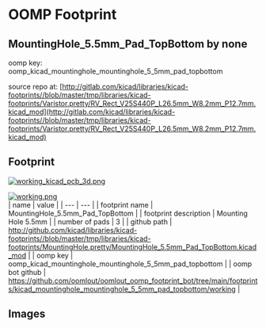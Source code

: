 # OOMP Footprint  
## MountingHole_5.5mm_Pad_TopBottom  by none  
  
oomp key: oomp_kicad_mountinghole_mountinghole_5_5mm_pad_topbottom  
  
source repo at: [http://gitlab.com/kicad/libraries/kicad-footprints//blob/master/tmp/libraries/kicad-footprints/Varistor.pretty/RV_Rect_V25S440P_L26.5mm_W8.2mm_P12.7mm.kicad_mod](http://gitlab.com/kicad/libraries/kicad-footprints//blob/master/tmp/libraries/kicad-footprints/Varistor.pretty/RV_Rect_V25S440P_L26.5mm_W8.2mm_P12.7mm.kicad_mod)  
## Footprint  
  
[![working_kicad_pcb_3d.png](working_kicad_pcb_3d_600.png)](working_kicad_pcb_3d.png)  
  
[![working.png](working_600.png)](working.png)  
| name | value | 
| --- | --- | 
| footprint name | MountingHole_5.5mm_Pad_TopBottom | 
| footprint description | Mounting Hole 5.5mm | 
| number of pads | 3 | 
| github path | http://github.com/kicad/libraries/kicad-footprints//blob/master/tmp/libraries/kicad-footprints/MountingHole.pretty/MountingHole_5.5mm_Pad_TopBottom.kicad_mod | 
| oomp key | oomp_kicad_mountinghole_mountinghole_5_5mm_pad_topbottom | 
| oomp bot github | https://github.com/oomlout/oomlout_oomp_footprint_bot/tree/main/footprints/kicad_mountinghole_mountinghole_5_5mm_pad_topbottom/working | 
## Images  
